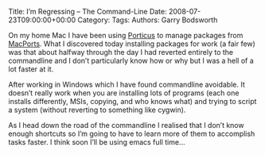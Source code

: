 Title: I&#8217;m Regressing &#8211; The Command-Line
Date: 2008-07-23T09:00:00+00:00
Category: 
Tags: 
Authors: Garry Bodsworth

On my home Mac I have been using [Porticus][1] to manage packages from [MacPorts][2]. What I discovered today installing packages for work (a fair few) was that about halfway through the day I had reverted entirely to the commandline and I don&#8217;t particularly know how or why but I was a hell of a lot faster at it.

After working in Windows which I have found commandline avoidable. It doesn&#8217;t really work when you are installing lots of programs (each one installs differently, MSIs, copying, and who knows what) and trying to script a system (without reverting to something like cygwin).

As I head down the road of the commandline I realised that I don&#8217;t know enough shortcuts so I&#8217;m going to have to learn more of them to accomplish tasks faster. I think soon I&#8217;ll be using emacs full time&#8230;

 [1]: http://porticus.alittledrop.com/
 [2]: http://www.macports.org/